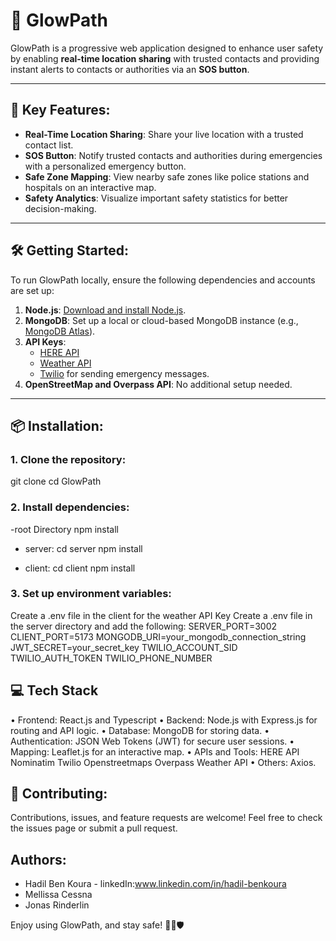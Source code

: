 # 🌟 GlowPath

GlowPath is a progressive web application designed to enhance user safety by enabling **real-time location sharing** with trusted contacts and providing instant alerts to contacts or authorities via an **SOS button**.

---

## 🚀 Key Features:
- **Real-Time Location Sharing**: Share your live location with a trusted contact list.  
- **SOS Button**: Notify trusted contacts and authorities during emergencies with a personalized emergency button.  
- **Safe Zone Mapping**: View nearby safe zones like police stations and hospitals on an interactive map.  
- **Safety Analytics**: Visualize important safety statistics for better decision-making.  

---

## 🛠️ Getting Started:
To run GlowPath locally, ensure the following dependencies and accounts are set up:  
1. **Node.js**: [Download and install Node.js](https://nodejs.org).  
2. **MongoDB**: Set up a local or cloud-based MongoDB instance (e.g., [MongoDB Atlas](https://www.mongodb.com/atlas)).  
3. **API Keys**:  
   - [HERE API](https://developer.here.com)  
   - [Weather API](https://www.weatherapi.com/)  
   - [Twilio](https://www.twilio.com/) for sending emergency messages.  
4. **OpenStreetMap and Overpass API**: No additional setup needed.  

---

## 📦 Installation:

### 1. Clone the repository:

git clone <repository-link>
cd GlowPath

### 2. Install dependencies:
-root Directory
npm install

- server:
 cd server
 npm install 

- client:
cd client
npm install 

### 3.	Set up environment variables:
Create a .env file in the client for the weather API Key
Create a .env file in the server directory and add the following:
SERVER_PORT=3002
CLIENT_PORT=5173
MONGODB_URI=your_mongodb_connection_string
JWT_SECRET=your_secret_key
TWILIO_ACCOUNT_SID
TWILIO_AUTH_TOKEN
TWILIO_PHONE_NUMBER


## 💻 Tech Stack
•	Frontend: React.js and Typescript
•	Backend: Node.js with Express.js for routing and API logic.
•	Database: MongoDB for storing data.
•	Authentication: JSON Web Tokens (JWT) for secure user sessions.
•	Mapping: Leaflet.js for an interactive map.
• APIs and Tools:
HERE API
Nominatim
Twilio
Openstreetmaps
Overpass
Weather API
•	Others: Axios.   


## 🤝 Contributing:

Contributions, issues, and feature requests are welcome!
Feel free to check the issues page or submit a pull request.

## Authors:
- Hadil Ben Koura - linkedIn:www.linkedin.com/in/hadil-benkoura
- Mellissa Cessna
- Jonas Rinderlin

Enjoy using GlowPath, and stay safe! 🚶‍♂️🛡️

